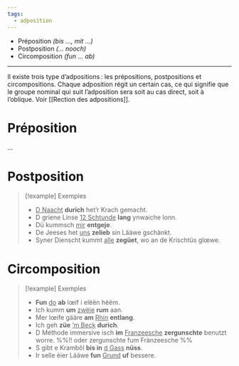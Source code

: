 ```yaml
---
tags:
  - adposition
---
```


- Préposition *(bis …, mit …)*
- Postposition *(… nooch)*
- Circomposition *(fun … ab)*

---

Il existe trois type d’adpositions : les prépositions, postpositions et circompositions. Chaque adposition régit un certain cas, ce qui signifie que le groupe nominal qui suit l’adposition sera soit au cas direct, soit à l’oblique. Voir [[Rection des adpositions]].

# Préposition
…

# Postposition

> [!example] Exemples
> - <u>D Naacht</u> **durich** het’r Krach gemacht.
> - D griene Linse <u>12 Schtunde</u> **lang** ynwaiche lonn.
> - Dü kummsch <u>mir</u> **entgeje**.
> - De Jeeses het <u>uns</u> **zelieb** sin Lääwe gschänkt.
> - Syner Dienscht kummt <u>alle</u> **zegüet**, wo an de Krischtüs glœwe.

# Circomposition

> [!example] Exemples
> - **Fun** <u>do</u> **ab** lœif i elëën hëëm.
> - Ich kumm **um** <u>zwëie</u> **rum** aan.
> - Mer lœife gääre **am** <u>Rhin</u> **entlang**.
> - Ich geh **züe** <u>’m Beck</u> **durich**.
> - D Méthode immersive isch **im** <u>Franzeesche</u> **zergunschte** benutzt worre. %%!! oder zergunschte fum Frànzeesche %%
> - S gibt e Krambôl **bis in** <u>d Gass</u> **nüss**.
> - Ir selle èier Lääwe **fun** <u>Grund</u> **uf** bessere.